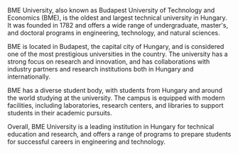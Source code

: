 BME University, also known as Budapest University of Technology and Economics (BME), is the oldest and largest technical university in Hungary. It was founded in 1782 and offers a wide range of undergraduate, master's, and doctoral programs in engineering, technology, and natural sciences.

BME is located in Budapest, the capital city of Hungary, and is considered one of the most prestigious universities in the country. The university has a strong focus on research and innovation, and has collaborations with industry partners and research institutions both in Hungary and internationally.

BME has a diverse student body, with students from Hungary and around the world studying at the university. The campus is equipped with modern facilities, including laboratories, research centers, and libraries to support students in their academic pursuits.

Overall, BME University is a leading institution in Hungary for technical education and research, and offers a range of programs to prepare students for successful careers in engineering and technology.